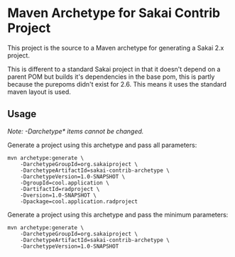 Maven Archetype for Sakai Contrib Project
======================================================
This project is the source to a Maven archetype for generating a Sakai 2.x project.

This is different to a standard Sakai project in that it doesn't depend on a parent POM
but builds it's dependencies in the base pom, this is partly because the purepoms
didn't exist for 2.6. This means it uses the standard maven layout is used.

Usage
-----
*Note: -Darchetype\* items cannot be changed.*

Generate a project using this archetype and pass all parameters:

    mvn archetype:generate \
        -DarchetypeGroupId=org.sakaiproject \
        -DarchetypeArtifactId=sakai-contrib-archetype \
        -DarchetypeVersion=1.0-SNAPSHOT \
        -DgroupId=cool.application \
        -DartifactId=radproject \
        -Dversion=1.0-SNAPSHOT \
        -Dpackage=cool.application.radproject

Generate a project using this archetype and pass the minimum parameters:

    mvn archetype:generate \
        -DarchetypeGroupId=org.sakaiproject \
        -DarchetypeArtifactId=sakai-contrib-archetype \
        -DarchetypeVersion=1.0-SNAPSHOT

